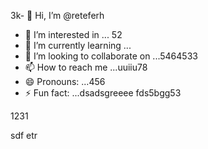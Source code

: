 3k- 👋 Hi, I’m @reteferh
- 👀 I’m interested in ... 52
- 🌱 I’m currently learning ...
- 💞️ I’m looking to collaborate on ...5464533
- 📫 How to reach me ...uuiiu78
- 😄 Pronouns: ...456
- ⚡ Fun fact: ...dsadsgreeee
fds5bgg53
<!---erersdfgjltyfbcx
retefer/retefer is a ✨ special ✨ repository because xcvits `README.md` (thi3s file) appears on your GitHub profile.
You can click the Preview link to take a look at your changes.455
--->1231
sdf
etr
